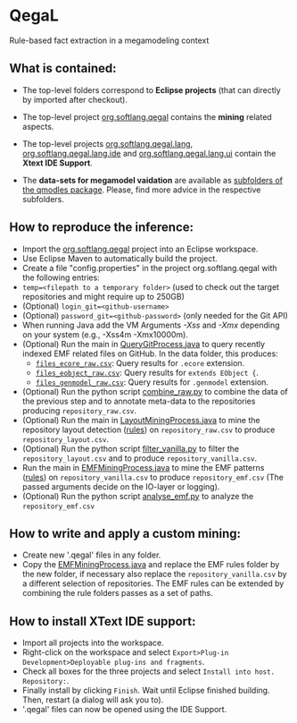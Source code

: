 # QegaL
Rule-based fact extraction in a megamodeling context

## What is contained:
* The top-level folders correspond to **Eclipse projects** (that can directly by imported after checkout).
* The top-level project [org.softlang.qegal](https://github.com/softlang/qegal/tree/master/org.softlang.qegal) contains the **mining** related aspects.
* The top-level projects [org.softlang.qegal.lang](https://github.com/softlang/qegal/tree/master/org.softlang.qegal.lang), [org.softlang.qegal.lang.ide](https://github.com/softlang/qegal/tree/master/org.softlang.qegal.lang.ide) and [org.softlang.qegal.lang.ui](https://github.com/softlang/qegal/tree/master/org.softlang.qegal.lang.ui) contain the **Xtext IDE Support**.

* The **data-sets for megamodel vaidation** are available as [subfolders of the qmodles package](https://github.com/softlang/qegal/tree/mdls/org.softlang.qegal/src/main/java/org/softlang/qegal/qmodles). Please, find more advice in the respective subfolders.

## How to reproduce the inference:
* Import the [org.softlang.qegal](https://github.com/softlang/qegal/tree/master/org.softlang.qegal) project into an Eclipse workspace.
* Use Eclipse Maven to automatically build the project.
* Create a file "config.properties" in the project org.softlang.qegal with the following entries:
* ``temp=<filepath to a temporary folder>`` (used to check out the target repositories and might require up to 250GB)
* (Optional) ``login_git=<github-username>`` 
* (Optional) ``password_git=<github-password>`` (only needed for the Git API)
* When running Java add the VM Arguments *-Xss* and *-Xmx* depending on your system (e.g., -Xss4m -Xmx10000m).
* (Optional) Run the main in [QueryGitProcess.java](https://github.com/softlang/qegal/blob/master/org.softlang.qegal/src/main/java/org/softlang/qegal/process/QueryGitProcess.java) to query recently indexed EMF related files on GitHub. In the data folder, this produces:
  * [`files_ecore_raw.csv`](https://raw.githubusercontent.com/softlang/qegal/master/org.softlang.qegal/data/files_ecore_raw.csv): Query results for `.ecore` extension.
  * [`files_eobject_raw.csv`](https://raw.githubusercontent.com/softlang/qegal/master/org.softlang.qegal/data/files_eobject_raw.csv): Query results for `extends EObject {`. 
  * [`files_genmodel_raw.csv`](https://raw.githubusercontent.com/softlang/qegal/master/org.softlang.qegal/data/files_genmodel_raw.csv): Query results for `.genmodel` extension.
* (Optional) Run the python script [combine_raw.py](https://github.com/softlang/qegal/blob/master/org.softlang.qegal/src/main/java/org/softlang/qegal/process/combine_raw.py) to combine the data of the previous step and to annotate meta-data to the repositories producing `repository_raw.csv`.
* (Optional) Run the main in [LayoutMiningProcess.java](https://github.com/softlang/qegal/blob/master/org.softlang.qegal/src/main/java/org/softlang/qegal/process/LayoutMiningProcess.java) to mine the repository layout detection ([rules](https://github.com/softlang/qegal/tree/master/org.softlang.qegal/src/main/java/org/softlang/qegal/modules/layout)) on `repository_raw.csv` to produce `repository_layout.csv`.
* (Optional) Run the python script [filter_vanilla.py](https://github.com/softlang/qegal/blob/master/org.softlang.qegal/src/main/java/org/softlang/qegal/process/filter_vanilla.py) to filter the `repository_layout.csv` and to produce `repository_vanilla.csv`.
* Run the main in [EMFMiningProcess.java](https://github.com/softlang/qegal/blob/master/org.softlang.qegal/src/main/java/org/softlang/qegal/process/EMFMiningProcess.java) to mine the EMF patterns ([rules](https://github.com/softlang/qegal/tree/master/org.softlang.qegal/src/main/java/org/softlang/qegal/modules/emf)) on `repository_vanilla.csv` to produce `repository_emf.csv` (The passed arguments decide on the IO-layer or logging).
* (Optional) Run the python script [analyse_emf.py](https://github.com/softlang/qegal/blob/master/org.softlang.qegal/src/main/java/org/softlang/qegal/process/analyse_emf.py) to analyze the `repository_emf.csv`

## How to write and apply a custom mining:
* Create new '.qegal' files in any folder.
* Copy the [EMFMiningProcess.java](https://github.com/softlang/qegal/blob/master/org.softlang.qegal/src/main/java/org/softlang/qegal/process/EMFMiningProcess.java) and replace the EMF rules folder by the new folder, if necessary also replace the `repository_vanilla.csv` by a different selection of repositories. The EMF rules can be extended by combining the rule folders passes as a set of paths.

## How to install XText IDE support:
* Import all projects into the workspace.
* Right-click on the workspace and select ``Export>Plug-in Development>Deployable plug-ins and fragments``.
* Check all boxes for the three projects and select ``Install into host. Repository:``.
* Finally install by clicking ``Finish``. Wait until Eclipse finished building. Then, restart (a dialog will ask you to).
* '.qegal' files can now be opened using the IDE Support.
